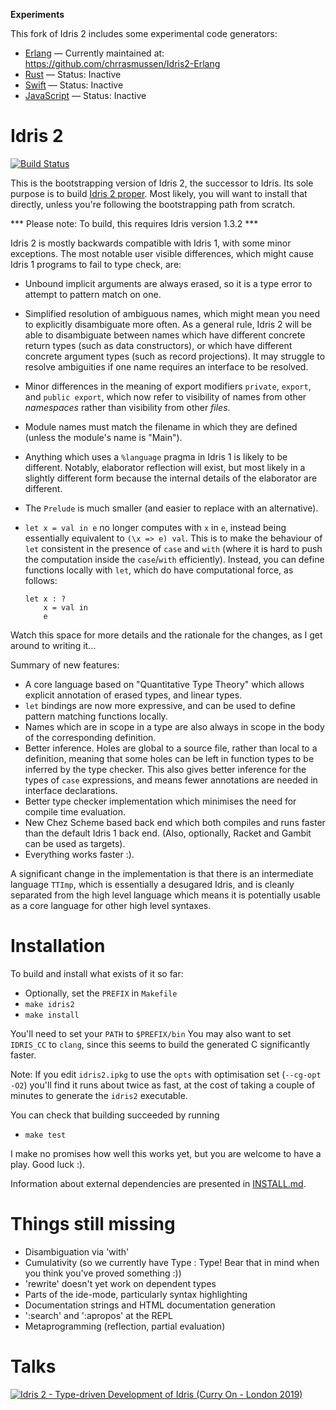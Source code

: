 **Experiments**

This fork of Idris 2 includes some experimental code generators:
- [Erlang](https://github.com/chrrasmussen/Idris2-boot/tree/erlang-codegen) — Currently maintained at: https://github.com/chrrasmussen/Idris2-Erlang
- [Rust](https://github.com/chrrasmussen/Idris2-boot/tree/rust-codegen) — Status: Inactive
- [Swift](https://github.com/chrrasmussen/Idris2-boot/tree/swift-codegen) — Status: Inactive
- [JavaScript](https://github.com/chrrasmussen/Idris2-boot/tree/javascript-codegen) — Status: Inactive


Idris 2
=======

[![Build Status](https://travis-ci.org/edwinb/Idris2.svg?branch=master)](https://travis-ci.org/edwinb/Idris2)

This is the bootstrapping version of Idris 2, the successor to Idris. Its sole
purpose is to build [Idris 2 proper](https://github.com/idris-lang/Idris2).
Most likely, you will want to install that directly, unless you're following
the bootstrapping path from scratch.

*** Please note: To build, this requires Idris version 1.3.2 ***

Idris 2 is mostly backwards compatible with Idris 1, with some minor
exceptions. The most notable user visible differences, which might cause Idris
1 programs to fail to type check, are:

+ Unbound implicit arguments are always erased, so it is a type error to
  attempt to pattern match on one.
+ Simplified resolution of ambiguous names, which might mean you need to
  explicitly disambiguate more often. As a general rule, Idris 2 will be able
  to disambiguate between names which have different concrete return types
  (such as data constructors), or which have different concrete argument
  types (such as record projections). It may struggle to resolve ambiguities
  if one name requires an interface to be resolved.
+ Minor differences in the meaning of export modifiers `private`, `export`,
  and `public export`, which now refer to visibility of names from other
  *namespaces* rather than visibility from other *files*.
+ Module names must match the filename in which they are defined (unless
  the module's name is "Main").
+ Anything which uses a `%language` pragma in Idris 1 is likely to be different.
  Notably, elaborator reflection will exist, but most likely in a slightly
  different form because the internal details of the elaborator are different.
+ The `Prelude` is much smaller (and easier to replace with an alternative).
+ `let x = val in e` no longer computes with `x` in `e`, instead being
  essentially equivalent to `(\x => e) val`. This is to make the
  behaviour of `let` consistent in the presence of `case` and `with` (where
  it is hard to push the computation inside the `case`/`with` efficiently).
  Instead, you can define functions locally with `let`, which do have
  computational force, as follows:

      let x : ?
          x = val in
          e

Watch this space for more details and the rationale for the changes, as I
get around to writing it...

Summary of new features:

+ A core language based on "Quantitative Type Theory" which allows explicit
  annotation of erased types, and linear types.
+ `let` bindings are now more expressive, and can be used to define pattern
  matching functions locally.
+ Names which are in scope in a type are also always in scope in the body of
  the corresponding definition.
+ Better inference. Holes are global to a source file, rather than local to
  a definition, meaning that some holes can be left in function types to be
  inferred by the type checker. This also gives better inference for the types
  of `case` expressions, and means fewer annotations are needed in interface
  declarations.
+ Better type checker implementation which minimises the need for compile
  time evaluation.
+ New Chez Scheme based back end which both compiles and runs faster than the
  default Idris 1 back end. (Also, optionally, Racket and Gambit can be used
  as targets).
+ Everything works faster :).

A significant change in the implementation is that there is an intermediate
language `TTImp`, which is essentially a desugared Idris, and is cleanly
separated from the high level language which means it is potentially usable
as a core language for other high level syntaxes.

Installation
============

To build and install what exists of it so far:

+ Optionally, set the `PREFIX` in `Makefile`
+ `make idris2`
+ `make install`

You'll need to set your `PATH` to `$PREFIX/bin`
You may also want to set `IDRIS_CC` to `clang`, since this seems to build
the generated C significantly faster.

Note: If you edit `idris2.ipkg` to use the `opts` with optimisation set
(`--cg-opt -O2`) you'll find it runs about twice as fast, at the cost of
taking a couple of minutes to generate the `idris2` executable.

You can check that building succeeded by running

- `make test`

I make no promises how well this works yet, but you are welcome to have a
play. Good luck :).

Information about external dependencies are presented in [INSTALL.md](INSTALL.md).

Things still missing
====================

+ Disambiguation via 'with'
+ Cumulativity (so we currently have Type : Type! Bear that in mind when you
  think you've proved something :))
+ 'rewrite' doesn't yet work on dependent types
+ Parts of the ide-mode, particularly syntax highlighting
+ Documentation strings and HTML documentation generation
+ ':search' and ':apropos' at the REPL
+ Metaprogramming (reflection, partial evaluation)

Talks
=====

[![Idris 2 - Type-driven Development of Idris (Curry On - London 2019)](https://img.youtube.com/vi/DRq2NgeFcO0/0.jpg)](https://www.youtube.com/watch?v=DRq2NgeFcO0 "Idris 2 - Type-driven Development of Idris (Curry On - London 2019)")

